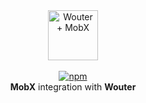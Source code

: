 <div align="center">
  <img src="assets/logo.svg" width="80" alt="Wouter + MobX" />
</div>

<br />

<div align="center">
  <a href="https://npmjs.org/package/mobx-wouter"><img alt="npm" src="https://img.shields.io/npm/v/mobx-wouter.svg?color=black&labelColor=888" /></a>
</div>

<div align="center">
  <b>MobX</b> integration with <b>Wouter</b>
</div>
